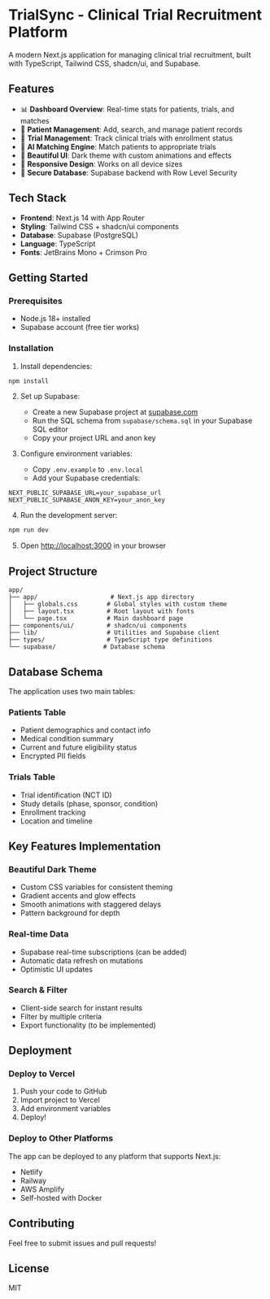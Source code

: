 # TrialSync - Clinical Trial Recruitment Platform

A modern Next.js application for managing clinical trial recruitment, built with TypeScript, Tailwind CSS, shadcn/ui, and Supabase.

## Features

- 📊 **Dashboard Overview**: Real-time stats for patients, trials, and matches
- 👥 **Patient Management**: Add, search, and manage patient records
- 🔬 **Trial Management**: Track clinical trials with enrollment status
- 🤖 **AI Matching Engine**: Match patients to appropriate trials
- 🎨 **Beautiful UI**: Dark theme with custom animations and effects
- 📱 **Responsive Design**: Works on all device sizes
- 🔐 **Secure Database**: Supabase backend with Row Level Security

## Tech Stack

- **Frontend**: Next.js 14 with App Router
- **Styling**: Tailwind CSS + shadcn/ui components
- **Database**: Supabase (PostgreSQL)
- **Language**: TypeScript
- **Fonts**: JetBrains Mono + Crimson Pro

## Getting Started

### Prerequisites

- Node.js 18+ installed
- Supabase account (free tier works)

### Installation

1. Install dependencies:

```bash
npm install
```

2. Set up Supabase:

   - Create a new Supabase project at [supabase.com](https://supabase.com)
   - Run the SQL schema from `supabase/schema.sql` in your Supabase SQL editor
   - Copy your project URL and anon key

3. Configure environment variables:
   - Copy `.env.example` to `.env.local`
   - Add your Supabase credentials:

```env
NEXT_PUBLIC_SUPABASE_URL=your_supabase_url
NEXT_PUBLIC_SUPABASE_ANON_KEY=your_anon_key
```

4. Run the development server:

```bash
npm run dev
```

5. Open [http://localhost:3000](http://localhost:3000) in your browser

## Project Structure

```
app/
├── app/                    # Next.js app directory
│   ├── globals.css        # Global styles with custom theme
│   ├── layout.tsx         # Root layout with fonts
│   └── page.tsx           # Main dashboard page
├── components/ui/         # shadcn/ui components
├── lib/                   # Utilities and Supabase client
├── types/                 # TypeScript type definitions
└── supabase/             # Database schema
```

## Database Schema

The application uses two main tables:

### Patients Table

- Patient demographics and contact info
- Medical condition summary
- Current and future eligibility status
- Encrypted PII fields

### Trials Table

- Trial identification (NCT ID)
- Study details (phase, sponsor, condition)
- Enrollment tracking
- Location and timeline

## Key Features Implementation

### Beautiful Dark Theme

- Custom CSS variables for consistent theming
- Gradient accents and glow effects
- Smooth animations with staggered delays
- Pattern background for depth

### Real-time Data

- Supabase real-time subscriptions (can be added)
- Automatic data refresh on mutations
- Optimistic UI updates

### Search & Filter

- Client-side search for instant results
- Filter by multiple criteria
- Export functionality (to be implemented)

## Deployment

### Deploy to Vercel

1. Push your code to GitHub
2. Import project to Vercel
3. Add environment variables
4. Deploy!

### Deploy to Other Platforms

The app can be deployed to any platform that supports Next.js:

- Netlify
- Railway
- AWS Amplify
- Self-hosted with Docker

## Contributing

Feel free to submit issues and pull requests!

## License

MIT
